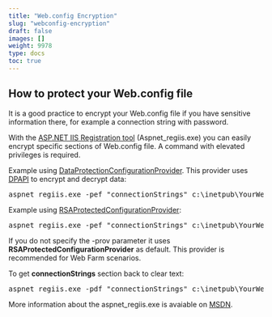 ```yaml
---
title: "Web.config Encryption"
slug: "webconfig-encryption"
draft: false
images: []
weight: 9978
type: docs
toc: true
---
```


## How to protect your Web.config file
It is a good practice to encrypt your Web.config file if you have sensitive information there, for example a connection string with password.

With the [ASP.NET IIS Registration tool][1] (Aspnet_regiis.exe) you can easily encrypt specific sections of Web.config file. A command with elevated privileges is required.

Example using [DataProtectionConfigurationProvider][2]. This provider uses [DPAPI][3] to encrypt and decrypt data:
<pre>aspnet_regiis.exe -pef "connectionStrings" c:\inetpub\YourWebApp -prov "DataProtectionConfigurationProvider"</pre>

Example using [RSAProtectedConfigurationProvider][4]: 
<pre>aspnet_regiis.exe -pef "connectionStrings" c:\inetpub\YourWebApp -prov "RSAProtectedConfigurationProvider"</pre>

If you do not specify the -prov parameter it uses **RSAProtectedConfigurationProvider** as default. This provider is recommended for Web Farm scenarios.

To get **connectionStrings** section back to clear text:
<pre>aspnet_regiis.exe -pdf "connectionStrings" c:\inetpub\YourWebApp</pre>

More information about the aspnet_regiis.exe is avaiable on [MSDN][1].


  [1]: https://msdn.microsoft.com/en-us/library/k6h9cz8h.aspx
  [2]: https://msdn.microsoft.com/en-us/library/ff647398.aspx
  [3]: https://msdn.microsoft.com/en-us/library/ms995355.aspx
  [4]: https://msdn.microsoft.com/en-us/library/ms998283.aspx

